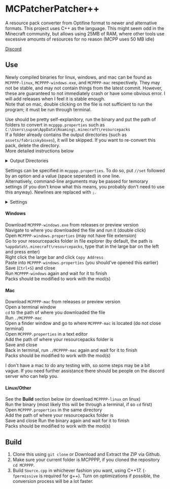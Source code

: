 # MCPatcherPatcher++
A resource pack converter from Optifine format to newer and alternative formats. This project uses C++ as the language. This might seem odd in the Minecraft community, but allows using 25MB of RAM, where other tools use excessive amounts of resources for no reason (MCPP uses 50 MB idle)  
  
[Discord](https://discord.gg/waXJDswsaR)  
## Use
Newly compiled binaries for linux, windows, and mac can be found as `MCPPPP-linux`, `MCPPPP-windows.exe`, and `MCPPPP-mac` respectively. They may not be stable, and may not contain things from the latest commit. However, these are guaranteed to not immediately crash or have some obvious error. I will add releases when I feel it is stable enough.  
Note that on mac, double clicking on the file is not sufficient to run the program; it must be run through terminal.  
  
Use should be pretty self-explanitory, run the binary and put the path of folders to convert in `mcpppp.properties` such as `C:\Users\supsm\AppData\Roaming\.minecraft\resourcepacks`  
If a folder already contains the output directories (such as `assets/fabricskyboxes`), it will be skipped. If you want to re-convert this pack, delete the directory.  
More detailed instructions below  
<details>
  <summary>Output Directories</summary>

  Fabricskyboxes: `assets/fabricskyboxes/sky`  
  Variated Mob Textures: `assets/minecraft/varied/textures/entity`  
</details>

Settings can be specified in `mcpppp.properties`. To do so, put `//set` followed by an option and a value (space seperated) in one line.  
Alternatively, command-line arguments may be passed for temorary settings (if you don't know what this means, you probably don't need to use this anyway). Newlines are replaced with `;`.  
<details>
  <summary>Settings</summary>

  | Name              | Values/Type      | Description                                                                                                            | Default    |
  |:-----------------:|:----------------:|:----------------------------------------------------------------------------------------------------------------------:|:----------:|
  | `pauseOnExit`    | `true`, `false` | Wait for enter/key to be pressed once execution has been finished                                                      | `true`    |
  | `log`             | String           | A log file where logs will be stored                                                                                   | `log.txt` |
  | `timestamp`      | `true`, `false` | Timestamp console (Logs will always be timestamped)                                                                    | `false`   |
  | `autoDeleteTemp` | `true`, `false` | Automatically delete `mcpppp-temp` folder on startup                                                                  | `false`  |
  | `outputLevel`    | Integer, `1-5`   | How much info should be outputted <br>`1` - Spam <br>`2` - Info <br>`3` - Important <br>`4` - Warning <br>`5` - Error | `3`       |
  | `logLevel`       | Integer, `1-5`   | Same as `outputLevel`, but for logs <br>Has no effect if no log file is set                                           | `2`       |
  | `deleteSource`   | `true`, `false` | Delete source (optifine/mcpatcher) files when done converting. The pack will no longer be able to re-convert           | `false`   |
</details>

#### Windows
Download `MCPPPP-windows.exe` from releases or preview version  
Navigate to where you downloaded the file and run it (double click)  
Open `MCPPPP-windows.properties` (may not have file extension)  
Go to your resourcepacks folder in file explorer (by default, the path is `%appdata%\.minecraft\resourcepacks`, type that in the large bar on the left and press enter)  
Right click the large bar and click `Copy Address`  
Paste into `MCPPPP-windows.properties` (you should've opened this earlier)  
Save (`Ctrl+S`) and close  
Run `MCPPPP-windows` again and wait for it to finish  
Packs should be modified to work with the mod(s)  

#### Mac
Download `MCPPPP-mac` from releases or preview version  
Open a terminal window  
`cd` to the path of where you downloaded the file  
Run `./MCPPPP-mac`  
Open a finder window and go to where `MCPPPP-mac` is located (do not close terminal)  
Open `MCPPPP.properties` in a text editor  
Add the path of where your resourcepacks folder is  
Save and close  
Back in terminal, run `./MCPPPP-mac` again and wait for it to finish  
Packs should be modified to work with the mod(s)  

I don't have a mac to do any testing with, so some steps may be a bit vague. If you need further assistance there should be people on the discord server who can help you.  

#### Linux/Other
See the **Build** section below (or download `MCPPPP-linux` on linux)  
Run the binary (most likely this will be through a terminal, if so `cd` first)  
Open `MCPPPP.properties` in the same directory  
Add the path of where your resourcepacks folder is  
Save and close
Run the binary again and wait for it to finish  
Packs should be modified to work with the mod(s)  


## Build
1. Clone this using `git clone` or Download and Extract the ZIP via Github.  
2. Make sure your current folder is MCPPPP, if you cloned the repository `cd MCPPPP`.  
3. Build `Source.cpp` in whichever fashion you want, using C++17. (`-fpermissive` is required for g++). Turn on optimizations if possible, the conversion process will be a lot faster.  
